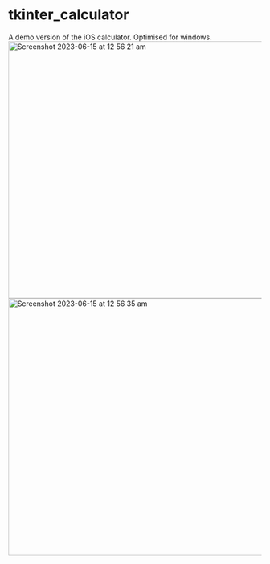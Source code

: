 # tkinter_calculator
A demo version of the iOS calculator. Optimised for windows.
<img width="512" alt="Screenshot 2023-06-15 at 12 56 21 am" src="https://github.com/JadeZerotoHero/tkinter_calculator/assets/128887797/509988b4-be98-4ef8-a2e8-d30483c7e2a3">
<img width="512" alt="Screenshot 2023-06-15 at 12 56 35 am" src="https://github.com/JadeZerotoHero/tkinter_calculator/assets/128887797/713ffa6a-9328-477c-8a3e-acd73b990beb">
